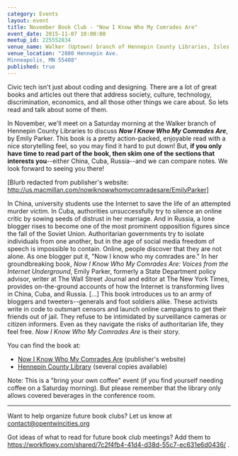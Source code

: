 ```yaml
---
category: Events
layout: event
title: November Book Club - "Now I Know Who My Comrades Are"
event_date: 2015-11-07 10:00:00
meetup_id: 225552834
venue_name: Walker (Uptown) branch of Hennepin County Libraries, Isles Conference Room
venue_location: "2880 Hennepin Ave.
Minneapolis, MN 55408"
published: true
---
```


Civic tech isn't just about coding and designing. There are a lot of great books and articles out there that address society, culture, technology, discrimination, economics, and all those other things we care about. So lets read and talk about some of them.

In November, we'll meet on a Saturday morning at the Walker branch of Hennepin County Libraries to discuss **_Now I Know Who My Comrades Are_**, by Emily Parker.  This book is a pretty action-packed, enjoyable read with a nice storytelling feel, so you may find it hard to put down!  But, **if you only have time to read part of the book, then skim one of the sections that interests you**--either China, Cuba, Russia--and we can compare notes.  We look forward to seeing you there!

[Blurb redacted from publisher's website: http://us.macmillan.com/nowiknowwhomycomradesare/EmilyParker]

In China, university students use the Internet to save the life of an attempted murder victim. In Cuba, authorities unsuccessfully try to silence an online critic by sowing seeds of distrust in her marriage. And in Russia, a lone blogger rises to become one of the most prominent opposition figures since the fall of the Soviet Union. Authoritarian governments try to isolate individuals from one another, but in the age of social media freedom of speech is impossible to contain. Online, people discover that they are not alone. As one blogger put it, "Now I know who my comrades are." In her groundbreaking book, *Now I Know Who My Comrades Are: Voices from the Internet Underground*, Emily Parker, formerly a State Department policy advisor, writer at The Wall Street Journal and editor at The New York Times, provides on-the-ground accounts of how the Internet is transforming lives in China, Cuba, and Russia. [...] This book introduces us to an army of bloggers and tweeters--generals and foot soldiers alike. These activists write in code to outsmart censors and launch online campaigns to get their friends out of jail. They refuse to be intimidated by surveillance cameras or citizen informers. Even as they navigate the risks of authoritarian life, they feel free. *Now I Know Who My Comrades Are* is their story.

You can find the book at:

- [Now I Know Who My Comrades Are](http://us.macmillan.com/nowiknowwhomycomradesare/EmilyParker) (publisher's website)
- [Hennepin County Library](https://apps.hclib.org/catalog/results.cfm?all=now%20i%20know%20who%20my%20comrades%20are&title=&author=&subject=&series=) (several copies available)

Note: This is a "bring your own coffee" event (if you find yourself needing coffee on a Saturday morning).  But please remember that the library only allows covered beverages in the conference room.

***
Want to help organize future book clubs? Let us know at <contact@opentwincities.org>

Got ideas of what to read for future book club meetings? Add them to <https://workflowy.com/shared/7c2f4fb4-41d4-d38d-55c7-ec631e6d0436/> .
